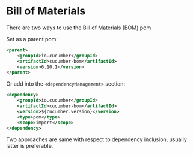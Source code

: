 # Bill of Materials

There are two ways to use the Bill of Materials (BOM) pom.
 
Set as a parent pom:

```xml
<parent>
    <groupId>io.cucumber</groupId>
    <artifactId>cucumber-bom</artifactId>
    <version>6.10.1</version>
</parent>
```

Or add into the `<dependencyManagement>` section:

```xml
<dependency>
    <groupId>io.cucumber</groupId>
    <artifactId>cucumber-bom</artifactId>
    <version>${cucumber.version}</version>
    <type>pom</type>
    <scope>import</scope>
</dependency>
```

Two approaches are same with respect to dependency inclusion, usually latter is preferable.
